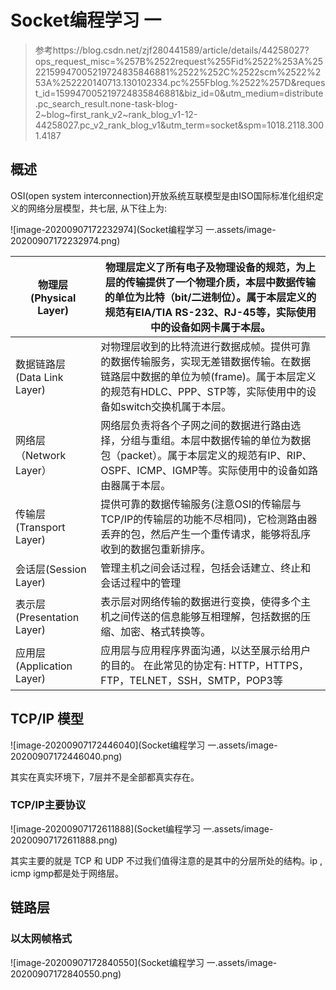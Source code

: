 # Socket编程学习  一

>  参考https://blog.csdn.net/zjf280441589/article/details/44258027?ops_request_misc=%257B%2522request%255Fid%2522%253A%2522159947005219724835846881%2522%252C%2522scm%2522%253A%252220140713.130102334.pc%255Fblog.%2522%257D&request_id=159947005219724835846881&biz_id=0&utm_medium=distribute.pc_search_result.none-task-blog-2~blog~first_rank_v2~rank_blog_v1-12-44258027.pc_v2_rank_blog_v1&utm_term=socket&spm=1018.2118.3001.4187

## 概述

OSI(open system interconnection)开放系统互联模型是由ISO国际标准化组织定义的网络分层模型，共七层, 从下往上为:

![image-20200907172232974](Socket编程学习  一.assets/image-20200907172232974.png)

| 物理层(Physical Layer)      | 物理层定义了所有电子及物理设备的规范，为上层的传输提供了一个物理介质，本层中数据传输的单位为比特（bit/二进制位）。属于本层定义的规范有EIA/TIA RS-232、RJ-45等，实际使用中的设备如网卡属于本层。 |
| --------------------------- | ------------------------------------------------------------ |
| 数据链路层(Data Link Layer) | 对物理层收到的比特流进行数据成帧。提供可靠的数据传输服务，实现无差错数据传输。在数据链路层中数据的单位为帧(frame)。属于本层定义的规范有HDLC、PPP、STP等，实际使用中的设备如switch交换机属于本层。 |
| 网络层（Network Layer）     | 网络层负责将各个子网之间的数据进行路由选择，分组与重组。本层中数据传输的单位为数据包（packet）。属于本层定义的规范有IP、RIP、OSPF、ICMP、IGMP等。实际使用中的设备如路由器属于本层。 |
| 传输层(Transport Layer)     | 提供可靠的数据传输服务(注意OSI的传输层与TCP/IP的传输层的功能不尽相同)，它检测路由器丢弃的包，然后产生一个重传请求，能够将乱序收到的数据包重新排序。 |
| 会话层(Session Layer)       | 管理主机之间会话过程，包括会话建立、终止和会话过程中的管理   |
| 表示层(Presentation Layer)  | 表示层对网络传输的数据进行变换，使得多个主机之间传送的信息能够互相理解，包括数据的压缩、加密、格式转换等。 |
| 应用层(Application Layer)   | 应用层与应用程序界面沟通，以达至展示给用户的目的。 在此常见的协定有: HTTP，HTTPS，FTP，TELNET，SSH，SMTP，POP3等 |

## TCP/IP  模型

![image-20200907172446040](Socket编程学习  一.assets/image-20200907172446040.png)

其实在真实环境下，7层并不是全部都真实存在。

### TCP/IP主要协议

![image-20200907172611888](Socket编程学习  一.assets/image-20200907172611888.png)

其实主要的就是 TCP 和 UDP 不过我们值得注意的是其中的分层所处的结构。ip , icmp igmp都是处于网络层。



## 链路层

### 以太网帧格式

![image-20200907172840550](Socket编程学习  一.assets/image-20200907172840550.png)













